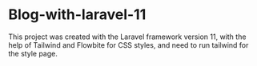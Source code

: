 # Blog-with-laravel-11
This project was created with the Laravel framework version 11, with the help of Tailwind and Flowbite for CSS styles, and need to run tailwind for the style page.
